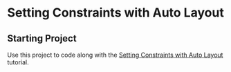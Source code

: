 # Setting Constraints with Auto Layout

## Starting Project

Use this project to code along with the [Setting Constraints with Auto Layout](https://developer.apple.com/tutorials/app-dev-training/setting-constraints-with-auto-layout) tutorial.